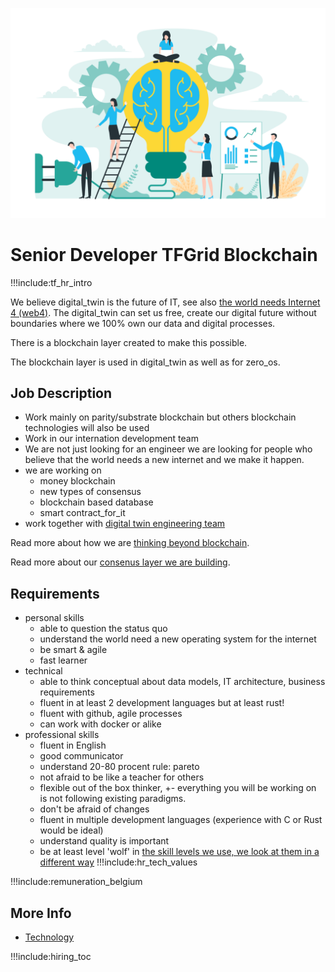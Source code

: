 

![](img/development_manager.png)


# Senior Developer TFGrid Blockchain

!!!include:tf_hr_intro

We believe digital_twin is the future of IT, see also [the world needs Internet 4 (web4)](internet4:internet4).
The digital_twin can set us free, create our digital future without boundaries where we 100% own our data and digital processes.

There is a blockchain layer created to make this possible.

The blockchain layer is used in digital_twin as well as for zero_os.

## Job Description

- Work mainly on parity/substrate blockchain but others blockchain technologies will also be used
- Work in our internation development team
- We are not just looking for an engineer we are looking for people who believe that the world needs a new internet and we make it happen.
- we are working on
  - money blockchain
  - new types of consensus
  - blockchain based database
  - smart contract_for_it
- work together with [digital twin engineering team](tech_protocolme_engineer)

Read more about how we are [thinking beyond blockchain](internet4:internet4).

Read more about our [consenus layer we are building](internet4:consensus3).

## Requirements

- personal skills
  - able to question the status quo
  - understand the world need a new operating system for the internet
  - be smart & agile
  - fast learner 
- technical
  - able to think conceptual about data models, IT architecture, business requirements
  - fluent in at least 2 development languages but at least rust!
  - fluent with github, agile processes
  - can work with docker or alike
- professional skills 
  - fluent in English
  - good communicator
  - understand 20-80 procent rule: pareto
  - not afraid to be like a teacher for others
  - flexible out of the box thinker, +- everything you will be working on is not following existing paradigms.
  - don't be afraid of changes
  - fluent in multiple development languages (experience with C or Rust would be ideal)
  - understand quality is important
  - be at least level 'wolf' in [the skill levels we use, we look at them in a different way](p2p_awareness_level)
!!!include:hr_tech_values

!!!include:remuneration_belgium

## More Info

- [Technology](internet4:technology)

!!!include:hiring_toc